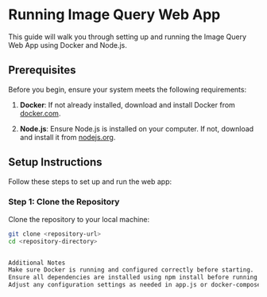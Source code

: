 # Running Image Query Web App

This guide will walk you through setting up and running the Image Query Web App using Docker and Node.js.

## Prerequisites

Before you begin, ensure your system meets the following requirements:

1. **Docker**: If not already installed, download and install Docker from [docker.com](https://www.docker.com/).
   
2. **Node.js**: Ensure Node.js is installed on your computer. If not, download and install it from [nodejs.org](https://nodejs.org/en/download/).

## Setup Instructions

Follow these steps to set up and run the web app:

### Step 1: Clone the Repository

Clone the repository to your local machine:

```bash
git clone <repository-url>
cd <repository-directory>


Additional Notes
Make sure Docker is running and configured correctly before starting.
Ensure all dependencies are installed using npm install before running node app.js.
Adjust any configuration settings as needed in app.js or docker-compose.yml before starting 
